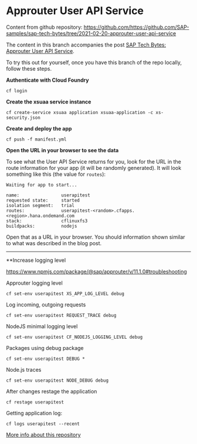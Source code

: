# Approuter User API Service

Content from github repository: <https://github.com/https://github.com/SAP-samples/sap-tech-bytes/tree/2021-02-20-approuter-user-api-service>

The content in this branch accompanies the post [SAP Tech Bytes: Approuter User API Service](https://blogs.sap.com/2021/02/20/sap-tech-bytes-approuter-user-api-service/).

To try this out for yourself, once you have this branch of the repo locally, follow these steps.

**Authenticate with Cloud Foundry**

```shell
cf login
```

**Create the xsuaa service instance**

```shell
cf create-service xsuaa application xsuaa-application -c xs-security.json
```

**Create and deploy the app**

```shell
cf push -f manifest.yml
```

**Open the URL in your browser to see the data**

To see what the User API Service returns for you, look for the URL in the route information for your app (it will be randomly generated). It will look something like this (the value for `routes`):

```
Waiting for app to start...

name:                userapitest
requested state:     started
isolation segment:   trial
routes:              userapitest-<random>.cfapps.<region>.hana.ondemand.com
stack:               cflinuxfs3
buildpacks:          nodejs
```

Open that as a URL in your browser. You should information shown similar to what was described in the blog post.

---
**Increase logging level

<https://www.npmjs.com/package/@sap/approuter/v/11.1.0#troubleshooting>

Approuter logging level

```shell
cf set-env userapitest XS_APP_LOG_LEVEL debug
```

Log incoming, outgoing requests

```shell
cf set-env userapitest REQUEST_TRACE debug
```

NodeJS minimal logging level

```shell
cf set-env userapitest CF_NODEJS_LOGGING_LEVEL debug
```

Packages using debug package

```shell
cf set-env userapitest DEBUG *
```

Node.js traces

```shell
cf set-env userapitest NODE_DEBUG debug
```

After changes restage the application

```shell
cf restage userapitest
```

Getting application log:

```shell
cf logs userapitest --recent
```

[More info about this repository](https://github.com/SAP-samples/sap-tech-bytes)
